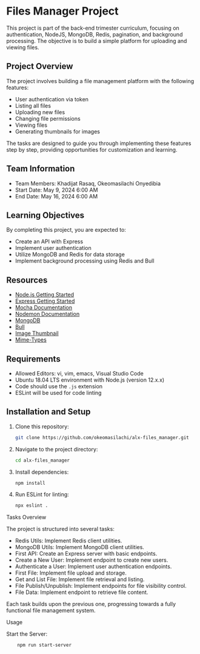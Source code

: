 # Files Manager Project

This project is part of the back-end trimester curriculum, focusing on authentication, NodeJS, MongoDB, Redis, pagination, and background processing. The objective is to build a simple platform for uploading and viewing files.

## Project Overview

The project involves building a file management platform with the following features:

- User authentication via token
- Listing all files
- Uploading new files
- Changing file permissions
- Viewing files
- Generating thumbnails for images

The tasks are designed to guide you through implementing these features step by step, providing opportunities for customization and learning.

## Team Information

- Team Members: Khadijat Rasaq, Okeomasilachi Onyedibia
- Start Date: May 9, 2024 6:00 AM
- End Date: May 16, 2024 6:00 AM

## Learning Objectives

By completing this project, you are expected to:

- Create an API with Express
- Implement user authentication
- Utilize MongoDB and Redis for data storage
- Implement background processing using Redis and Bull

## Resources

- [Node.js Getting Started](https://nodejs.dev/learn)
- [Express Getting Started](https://expressjs.com/)
- [Mocha Documentation](https://mochajs.org/)
- [Nodemon Documentation](https://nodemon.io/)
- [MongoDB](https://docs.mongodb.com/)
- [Bull](https://optimalbits.github.io/bull/)
- [Image Thumbnail](https://www.npmjs.com/package/image-thumbnail)
- [Mime-Types](https://www.npmjs.com/package/mime-types)

## Requirements

- Allowed Editors: vi, vim, emacs, Visual Studio Code
- Ubuntu 18.04 LTS environment with Node.js (version 12.x.x)
- Code should use the `.js` extension
- ESLint will be used for code linting

## Installation and Setup

1. Clone this repository:

    ```bash
    git clone https://github.com/okeomasilachi/alx-files_manager.git
    ```

2. Navigate to the project directory:

    ```bash
    cd alx-files_manager
    ```

3. Install dependencies:

    ```bash
    npm install
    ```

4. Run ESLint for linting:

    ```bash
    npx eslint .
    ```

Tasks Overview

The project is structured into several tasks:

- Redis Utils: Implement Redis client utilities.
- MongoDB Utils: Implement MongoDB client utilities.
- First API: Create an Express server with basic endpoints.
- Create a New User: Implement endpoint to create new users.
- Authenticate a User: Implement user authentication endpoints.
- First File: Implement file upload and storage.
- Get and List File: Implement file retrieval and listing.
- File Publish/Unpublish: Implement endpoints for file visibility control.
- File Data: Implement endpoint to retrieve file content.

Each task builds upon the previous one, progressing towards a fully functional file management system.

Usage

Start the Server:
```bash
    npm run start-server
```
